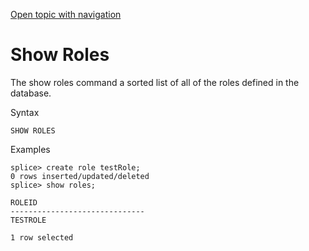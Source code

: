 [Open topic with navigation](../../index.html#Shared/CmdLineReference/CmdShowRoles.html)

[]()Show Roles
==============

The <span class="AppCommand">show roles</span> command a sorted list of all of the roles defined in the database.

Syntax

``` FcnSyntax
SHOW ROLES
```

Examples

``` AppCommand
splice> create role testRole;
0 rows inserted/updated/deleted
splice> show roles;

ROLEID
------------------------------
TESTROLE

1 row selected
```

 


